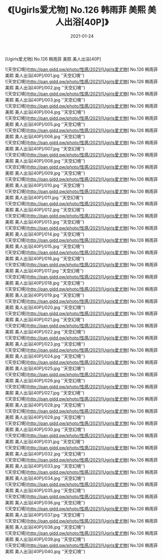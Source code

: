 ﻿---
layout: post
title:  《[Ugirls爱尤物] No.126 韩雨菲 美熙 美人出浴[40P]》
date:   2021-01-24
img: http://pan.gjdd.pw/photo/性感/2021/[Ugirls爱尤物] No.126 韩雨菲 美熙 美人出浴[40P]/000.jpg
categories: [美女, 性感, 泳衣]
---

[Ugirls爱尤物] No.126 韩雨菲 美熙 美人出浴[40P]



![天空幻境](http://pan.gjdd.pw/photo/性感/2021/[Ugirls爱尤物] No.126 韩雨菲 美熙 美人出浴[40P]/001.jpg ''天空幻境'') <br>
![天空幻境](http://pan.gjdd.pw/photo/性感/2021/[Ugirls爱尤物] No.126 韩雨菲 美熙 美人出浴[40P]/002.jpg ''天空幻境'') <br>
![天空幻境](http://pan.gjdd.pw/photo/性感/2021/[Ugirls爱尤物] No.126 韩雨菲 美熙 美人出浴[40P]/003.jpg ''天空幻境'') <br>
![天空幻境](http://pan.gjdd.pw/photo/性感/2021/[Ugirls爱尤物] No.126 韩雨菲 美熙 美人出浴[40P]/004.jpg ''天空幻境'') <br>
![天空幻境](http://pan.gjdd.pw/photo/性感/2021/[Ugirls爱尤物] No.126 韩雨菲 美熙 美人出浴[40P]/005.jpg ''天空幻境'') <br>
![天空幻境](http://pan.gjdd.pw/photo/性感/2021/[Ugirls爱尤物] No.126 韩雨菲 美熙 美人出浴[40P]/006.jpg ''天空幻境'') <br>
![天空幻境](http://pan.gjdd.pw/photo/性感/2021/[Ugirls爱尤物] No.126 韩雨菲 美熙 美人出浴[40P]/007.jpg ''天空幻境'') <br>
![天空幻境](http://pan.gjdd.pw/photo/性感/2021/[Ugirls爱尤物] No.126 韩雨菲 美熙 美人出浴[40P]/008.jpg ''天空幻境'') <br>
![天空幻境](http://pan.gjdd.pw/photo/性感/2021/[Ugirls爱尤物] No.126 韩雨菲 美熙 美人出浴[40P]/009.jpg ''天空幻境'') <br>
![天空幻境](http://pan.gjdd.pw/photo/性感/2021/[Ugirls爱尤物] No.126 韩雨菲 美熙 美人出浴[40P]/010.jpg ''天空幻境'') <br>
![天空幻境](http://pan.gjdd.pw/photo/性感/2021/[Ugirls爱尤物] No.126 韩雨菲 美熙 美人出浴[40P]/011.jpg ''天空幻境'') <br>
![天空幻境](http://pan.gjdd.pw/photo/性感/2021/[Ugirls爱尤物] No.126 韩雨菲 美熙 美人出浴[40P]/012.jpg ''天空幻境'') <br>
![天空幻境](http://pan.gjdd.pw/photo/性感/2021/[Ugirls爱尤物] No.126 韩雨菲 美熙 美人出浴[40P]/013.jpg ''天空幻境'') <br>
![天空幻境](http://pan.gjdd.pw/photo/性感/2021/[Ugirls爱尤物] No.126 韩雨菲 美熙 美人出浴[40P]/014.jpg ''天空幻境'') <br>
![天空幻境](http://pan.gjdd.pw/photo/性感/2021/[Ugirls爱尤物] No.126 韩雨菲 美熙 美人出浴[40P]/015.jpg ''天空幻境'') <br>
![天空幻境](http://pan.gjdd.pw/photo/性感/2021/[Ugirls爱尤物] No.126 韩雨菲 美熙 美人出浴[40P]/016.jpg ''天空幻境'') <br>
![天空幻境](http://pan.gjdd.pw/photo/性感/2021/[Ugirls爱尤物] No.126 韩雨菲 美熙 美人出浴[40P]/017.jpg ''天空幻境'') <br>
![天空幻境](http://pan.gjdd.pw/photo/性感/2021/[Ugirls爱尤物] No.126 韩雨菲 美熙 美人出浴[40P]/018.jpg ''天空幻境'') <br>
![天空幻境](http://pan.gjdd.pw/photo/性感/2021/[Ugirls爱尤物] No.126 韩雨菲 美熙 美人出浴[40P]/019.jpg ''天空幻境'') <br>
![天空幻境](http://pan.gjdd.pw/photo/性感/2021/[Ugirls爱尤物] No.126 韩雨菲 美熙 美人出浴[40P]/020.jpg ''天空幻境'') <br>
![天空幻境](http://pan.gjdd.pw/photo/性感/2021/[Ugirls爱尤物] No.126 韩雨菲 美熙 美人出浴[40P]/021.jpg ''天空幻境'') <br>
![天空幻境](http://pan.gjdd.pw/photo/性感/2021/[Ugirls爱尤物] No.126 韩雨菲 美熙 美人出浴[40P]/022.jpg ''天空幻境'') <br>
![天空幻境](http://pan.gjdd.pw/photo/性感/2021/[Ugirls爱尤物] No.126 韩雨菲 美熙 美人出浴[40P]/023.jpg ''天空幻境'') <br>
![天空幻境](http://pan.gjdd.pw/photo/性感/2021/[Ugirls爱尤物] No.126 韩雨菲 美熙 美人出浴[40P]/024.jpg ''天空幻境'') <br>
![天空幻境](http://pan.gjdd.pw/photo/性感/2021/[Ugirls爱尤物] No.126 韩雨菲 美熙 美人出浴[40P]/025.jpg ''天空幻境'') <br>
![天空幻境](http://pan.gjdd.pw/photo/性感/2021/[Ugirls爱尤物] No.126 韩雨菲 美熙 美人出浴[40P]/026.jpg ''天空幻境'') <br>
![天空幻境](http://pan.gjdd.pw/photo/性感/2021/[Ugirls爱尤物] No.126 韩雨菲 美熙 美人出浴[40P]/027.jpg ''天空幻境'') <br>
![天空幻境](http://pan.gjdd.pw/photo/性感/2021/[Ugirls爱尤物] No.126 韩雨菲 美熙 美人出浴[40P]/028.jpg ''天空幻境'') <br>
![天空幻境](http://pan.gjdd.pw/photo/性感/2021/[Ugirls爱尤物] No.126 韩雨菲 美熙 美人出浴[40P]/029.jpg ''天空幻境'') <br>
![天空幻境](http://pan.gjdd.pw/photo/性感/2021/[Ugirls爱尤物] No.126 韩雨菲 美熙 美人出浴[40P]/030.jpg ''天空幻境'') <br>
![天空幻境](http://pan.gjdd.pw/photo/性感/2021/[Ugirls爱尤物] No.126 韩雨菲 美熙 美人出浴[40P]/031.jpg ''天空幻境'') <br>
![天空幻境](http://pan.gjdd.pw/photo/性感/2021/[Ugirls爱尤物] No.126 韩雨菲 美熙 美人出浴[40P]/032.jpg ''天空幻境'') <br>
![天空幻境](http://pan.gjdd.pw/photo/性感/2021/[Ugirls爱尤物] No.126 韩雨菲 美熙 美人出浴[40P]/033.jpg ''天空幻境'') <br>
![天空幻境](http://pan.gjdd.pw/photo/性感/2021/[Ugirls爱尤物] No.126 韩雨菲 美熙 美人出浴[40P]/034.jpg ''天空幻境'') <br>
![天空幻境](http://pan.gjdd.pw/photo/性感/2021/[Ugirls爱尤物] No.126 韩雨菲 美熙 美人出浴[40P]/035.jpg ''天空幻境'') <br>
![天空幻境](http://pan.gjdd.pw/photo/性感/2021/[Ugirls爱尤物] No.126 韩雨菲 美熙 美人出浴[40P]/036.jpg ''天空幻境'') <br>
![天空幻境](http://pan.gjdd.pw/photo/性感/2021/[Ugirls爱尤物] No.126 韩雨菲 美熙 美人出浴[40P]/037.jpg ''天空幻境'') <br>
![天空幻境](http://pan.gjdd.pw/photo/性感/2021/[Ugirls爱尤物] No.126 韩雨菲 美熙 美人出浴[40P]/038.jpg ''天空幻境'') <br>
![天空幻境](http://pan.gjdd.pw/photo/性感/2021/[Ugirls爱尤物] No.126 韩雨菲 美熙 美人出浴[40P]/039.jpg ''天空幻境'') <br>
![天空幻境](http://pan.gjdd.pw/photo/性感/2021/[Ugirls爱尤物] No.126 韩雨菲 美熙 美人出浴[40P]/040.jpg ''天空幻境'') <br>